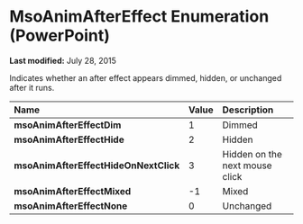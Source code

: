 
# MsoAnimAfterEffect Enumeration (PowerPoint)

 **Last modified:** July 28, 2015

Indicates whether an after effect appears dimmed, hidden, or unchanged after it runs. 


|**Name**|**Value**|**Description**|
|:-----|:-----|:-----|
| **msoAnimAfterEffectDim**|1|Dimmed|
| **msoAnimAfterEffectHide**|2|Hidden|
| **msoAnimAfterEffectHideOnNextClick**|3|Hidden on the next mouse click|
| **msoAnimAfterEffectMixed**|-1|Mixed|
| **msoAnimAfterEffectNone**|0|Unchanged|
